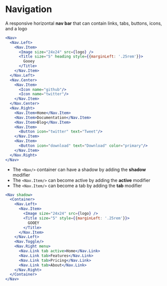 # Navigation
A responsive horizontal **nav bar** that can contain links, tabs, buttons, icons, and a logo

```jsx
<Nav>
  <Nav.Left>
    <Nav.Item>
      <Image size="24x24" src={logo} />
      <Title size="5" heading style={{marginLeft: '.25rem'}}>
        Gooey
      </Title>
    </Nav.Item>
  </Nav.Left>
  <Nav.Center>
    <Nav.Item>
      <Icon name="github"/>
      <Icon name="twitter"/>
    </Nav.Item>
  </Nav.Center>
  <Nav.Right>
    <Nav.Item>Home</Nav.Item>
    <Nav.Item>Documentation</Nav.Item>
    <Nav.Item>Blog</Nav.Item>
    <Nav.Item>
      <Button icon="twitter" text="Tweet"/>
    </Nav.Item>
    <Nav.Item>
      <Button icon="download" text="Download" color="primary"/>
    </Nav.Item>
  </Nav.Right>
</Nav>
```

* The `<Nav/>` container can have a shadow by adding the **shadow** modifier
* The `<Nav.Item/>` can become active by adding the **active** modifier
* The `<Nav.Item/>` can become a tab by adding the **tab** modifier

```jsx
<Nav shadow>
  <Container>
    <Nav.Left>
      <Nav.Item>
        <Image size="24x24" src={logo} />
        <Title size="5" style={{marginLeft: '.25rem'}}>
          GOOEY
        </Title>
      </Nav.Item>
    </Nav.Left>
    <Nav.Toggle/>
    <Nav.Right menu>
      <Nav.Link tab active>Home</Nav.Link>
      <Nav.Link tab>Features</Nav.Link>
      <Nav.Link tab>Pricing</Nav.Link>
      <Nav.Link tab>About</Nav.Link>
    </Nav.Right>
  </Container>
</Nav>
```
